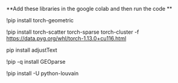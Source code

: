 **Add these libraries in the google colab and then run the code
**

!pip install torch-geometric

!pip install torch-scatter torch-sparse torch-cluster -f https://data.pyg.org/whl/torch-1.13.0+cu116.html

pip install adjustText

!pip -q install GEOparse

!pip install -U python-louvain
